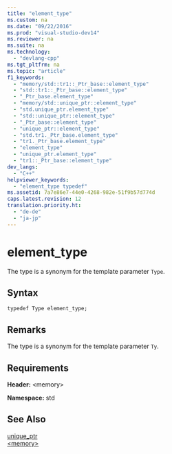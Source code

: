 ```yaml
---
title: "element_type"
ms.custom: na
ms.date: "09/22/2016"
ms.prod: "visual-studio-dev14"
ms.reviewer: na
ms.suite: na
ms.technology: 
  - "devlang-cpp"
ms.tgt_pltfrm: na
ms.topic: "article"
f1_keywords: 
  - "memory/std::tr1::_Ptr_base::element_type"
  - "std::tr1::_Ptr_base::element_type"
  - "_Ptr_base.element_type"
  - "memory/std::unique_ptr::element_type"
  - "std.unique_ptr.element_type"
  - "std::unique_ptr::element_type"
  - "_Ptr_base::element_type"
  - "unique_ptr::element_type"
  - "std.tr1._Ptr_base.element_type"
  - "tr1._Ptr_base.element_type"
  - "element_type"
  - "unique_ptr.element_type"
  - "tr1::_Ptr_base::element_type"
dev_langs: 
  - "C++"
helpviewer_keywords: 
  - "element_type typedef"
ms.assetid: 7a7e86e7-44e0-4268-982e-51f9b57d774d
caps.latest.revision: 12
translation.priority.ht: 
  - "de-de"
  - "ja-jp"
---
```

# element_type
The type is a synonym for the template parameter `Type`.  
  
## Syntax  
  
```  
typedef Type element_type;  
```  
  
## Remarks  
 The type is a synonym for the template parameter `Ty`.  
  
## Requirements  
 **Header:** \<memory>  
  
 **Namespace:** std  
  
## See Also  
 [unique_ptr](../vs140/unique_ptr-class.md)   
 [\<memory>](../vs140/-memory-.md)